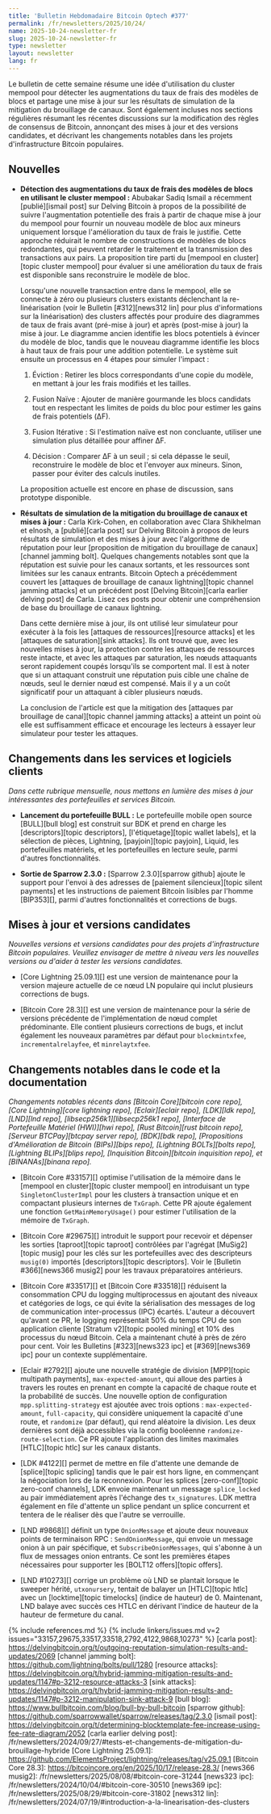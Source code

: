 ```yaml
---
title: 'Bulletin Hebdomadaire Bitcoin Optech #377'
permalink: /fr/newsletters/2025/10/24/
name: 2025-10-24-newsletter-fr
slug: 2025-10-24-newsletter-fr
type: newsletter
layout: newsletter
lang: fr
---
```

Le bulletin de cette semaine résume une idée d'utilisation du cluster mempool pour détecter les
augmentations du taux de frais des modèles de blocs et partage une mise à jour sur les résultats de
simulation de la mitigation du brouillage de canaux.
Sont également incluses nos sections régulières résumant les récentes discussions sur
la modification des règles de consensus de Bitcoin, annonçant des mises à jour et des versions candidates,
et décrivant les changements notables dans les projets d'infrastructure Bitcoin populaires.

## Nouvelles

- **Détection des augmentations du taux de frais des modèles de blocs en utilisant le cluster mempool :**
	Abubakar Sadiq Ismail a récemment [publié][ismail post] sur Delving Bitcoin à propos de
	la possibilité de suivre l'augmentation potentielle des frais à partir de chaque mise à jour du
	mempool pour fournir un nouveau modèle de bloc aux mineurs uniquement lorsque l'amélioration du taux
	de frais le justifie. Cette approche réduirait le nombre de constructions de modèles de blocs
	redondantes, qui peuvent retarder le traitement et la transmission des transactions aux pairs. La
	proposition tire parti du [mempool en cluster][topic cluster mempool] pour évaluer si une amélioration
	du taux de frais est disponible sans reconstruire le modèle de bloc.

	Lorsqu'une nouvelle transaction entre dans le mempool, elle se connecte à zéro ou plusieurs clusters
	existants déclenchant la re-linéarisation (voir le Bulletin [#312][news312 lin] pour plus
	d'informations sur la linéarisation) des clusters affectés pour produire des diagrammes de taux de
	frais avant (pré-mise à jour) et après (post-mise à jour) la mise à jour. Le diagramme ancien
	identifie les blocs potentiels à évincer du modèle de bloc, tandis que le nouveau diagramme
	identifie les blocs à haut taux de frais pour une addition potentielle. Le système suit ensuite un
	processus en 4 étapes pour simuler l'impact :

	1. Éviction : Retirer les blocs correspondants d'une copie du modèle, en mettant à jour les frais
		 modifiés et les tailles.

	2. Fusion Naïve : Ajouter de manière gourmande les blocs candidats tout en respectant les limites de
	   poids du bloc pour estimer les gains de frais potentiels (ΔF).

	3. Fusion Itérative : Si l'estimation naïve est non concluante, utiliser une simulation plus
	   détaillée pour affiner ΔF.

	4. Décision : Comparer ΔF à un seuil ; si cela dépasse le seuil, reconstruire le modèle de bloc et
	   l'envoyer aux mineurs. Sinon, passer pour éviter des calculs inutiles.

	La proposition actuelle est encore en phase de discussion, sans prototype disponible.

- **Résultats de simulation de la mitigation du brouillage de canaux et mises à jour :** Carla
	Kirk-Cohen, en collaboration avec Clara Shikhelman et elnosh, a [publié][carla post] sur Delving
	Bitcoin à propos de leurs résultats de simulation et des mises à jour avec l'algorithme de
	réputation pour leur [proposition de mitigation du brouillage de canaux][channel jamming bolt].
	Quelques changements notables sont que la réputation est suivie pour les canaux sortants, et les
	ressources sont limitées sur les canaux entrants. Bitcoin Optech a précédemment couvert les
	[attaques de brouillage de canaux lightning][topic channel jamming attacks] et un précédent post
	[Delving Bitcoin][carla earlier delving post] de Carla. Lisez ces posts pour obtenir une
	compréhension de base du brouillage de canaux lightning.

	Dans cette dernière mise à jour, ils ont utilisé leur simulateur pour exécuter à la fois les
	[attaques de ressources][resource attacks] et les [attaques de saturation][sink attacks]. Ils ont trouvé
	que, avec les nouvelles mises à jour, la protection contre les attaques de ressources reste intacte,
	et avec les attaques par saturation, les nœuds attaquants seront rapidement coupés lorsqu'ils se
	comportent mal. Il est à noter que si un attaquant construit une réputation puis cible une chaîne de
	nœuds, seul le dernier nœud est compensé. Mais il y a un coût significatif pour un attaquant à
	cibler plusieurs nœuds.

	La conclusion de l'article est que la mitigation des [attaques par brouillage de canal][topic
	channel jamming attacks] a atteint un point où elle est suffisamment efficace et encourage les
	lecteurs à essayer leur simulateur pour tester les attaques.

## Changements dans les services et logiciels clients

*Dans cette rubrique mensuelle, nous mettons en lumière des mises à jour intéressantes des
portefeuilles et services Bitcoin.*

- **Lancement du portefeuille BULL :**
	Le portefeuille mobile open source [BULL][bull blog] est construit sur BDK et prend en charge les
	[descriptors][topic descriptors], [l'étiquetage][topic wallet labels], et la sélection de pièces,
	Lightning, [payjoin][topic payjoin], Liquid, les portefeuilles matériels, et les portefeuilles en
	lecture seule, parmi d'autres fonctionnalités.

- **Sortie de Sparrow 2.3.0 :**
	[Sparrow 2.3.0][sparrow github] ajoute le support pour l'envoi à des adresses de [paiement
	silencieux][topic silent payments] et les instructions de paiement Bitcoin lisibles par l'homme
	[BIP353][], parmi d'autres fonctionnalités et corrections de bugs.

## Mises à jour et versions candidates

_Nouvelles versions et versions candidates pour des projets d'infrastructure Bitcoin populaires.
Veuillez envisager de mettre à niveau vers les nouvelles versions ou d'aider à tester les versions candidates._

- [Core Lightning 25.09.1][] est une version de maintenance pour la version majeure actuelle de ce
	nœud LN populaire qui inclut plusieurs corrections de bugs.

- [Bitcoin Core 28.3][] est une version de maintenance pour la série de versions précédente de
	l'implémentation de nœud complet prédominante. Elle contient plusieurs corrections de bugs, et
	inclut également les nouveaux paramètres par défaut pour `blockmintxfee`, `incrementalrelayfee`, et
	`minrelaytxfee`.

## Changements notables dans le code et la documentation

_Changements notables récents dans [Bitcoin Core][bitcoin core repo], [Core Lightning][core
lightning repo], [Eclair][eclair repo], [LDK][ldk repo], [LND][lnd repo],
[libsecp256k1][libsecp256k1 repo], [Interface de Portefeuille Matériel (HWI)][hwi repo], [Rust
Bitcoin][rust bitcoin repo], [Serveur BTCPay][btcpay server repo], [BDK][bdk repo], [Propositions
d'Amélioration de Bitcoin (BIPs)][bips repo], [Lightning BOLTs][bolts repo], [Lightning BLIPs][blips
repo], [Inquisition Bitcoin][bitcoin inquisition repo], et [BINANAs][binana repo]._

- [Bitcoin Core #33157][] optimise l'utilisation de la mémoire dans le [mempool en cluster][topic cluster
	mempool] en introduisant un type `SingletonClusterImpl` pour les clusters à transaction unique et en
	compactant plusieurs internes de `TxGraph`. Cette PR ajoute également une fonction
	`GetMainMemoryUsage()` pour estimer l'utilisation de la mémoire de `TxGraph`.

- [Bitcoin Core #29675][] introduit le support pour recevoir et dépenser les sorties [taproot][topic
	taproot] contrôlées par l'agrégat [MuSig2][topic musig] pour les clés sur les portefeuilles avec
	des descripteurs `musig(0)` importés [descriptors][topic descriptors].
	Voir le [Bulletin #366][news366 musig2] pour les travaux préparatoires antérieurs.

- [Bitcoin Core #33517][] et [Bitcoin Core #33518][] réduisent la consommation CPU du logging
	multiprocessus en ajoutant des niveaux et catégories de logs, ce qui évite la sérialisation des
	messages de log de communication inter-processus (IPC) écartés. L'auteur a découvert qu'avant ce PR,
	le logging représentait 50% du temps CPU de son application cliente [Stratum v2][topic pooled
	mining] et 10% des processus du nœud Bitcoin. Cela a maintenant chuté à près de zéro pour cent. Voir
	les Bulletins [#323][news323 ipc] et [#369][news369 ipc] pour un contexte supplémentaire.

- [Eclair #2792][] ajoute une nouvelle stratégie de division [MPP][topic multipath payments],
	`max-expected-amount`, qui alloue des parties à travers les routes en prenant en compte la capacité
	de chaque route et la probabilité de succès. Une nouvelle option de configuration
	`mpp.splitting-strategy` est ajoutée avec trois options : `max-expected-amount`, `full-capacity`,
	qui considère uniquement la capacité d'une route, et `randomize` (par défaut), qui rend aléatoire la
	division. Les deux dernières sont déjà accessibles via la config booléenne
	`randomize-route-selection`. Ce PR ajoute l'application des limites maximales [HTLC][topic htlc] sur
	les canaux distants.

- [LDK #4122][] permet de mettre en file d'attente une demande de [splice][topic splicing] tandis
	que le pair est hors ligne, en commençant la négociation lors de la reconnexion. Pour les splices
	[zero-conf][topic zero-conf channels], LDK envoie maintenant un message `splice_locked` au pair
	immédiatement après l'échange des `tx_signatures`. LDK mettra également en file d'attente un splice
	pendant un splice concurrent et tentera de le réaliser dès que l'autre se verrouille.

- [LND #9868][] définit un type `OnionMessage` et ajoute deux nouveaux points de terminaison RPC :
	`SendOnionMessage`, qui envoie un message onion à un pair spécifique, et `SubscribeOnionMessages`,
	qui s'abonne à un flux de messages onion entrants. Ce sont les premières étapes nécessaires pour
	supporter les [BOLT12 offers][topic offers].

- [LND #10273][] corrige un problème où LND se plantait lorsque le sweeper hérité, `utxonursery`,
	tentait de balayer un [HTLC][topic htlc] avec un [locktime][topic timelocks] (indice de hauteur) de
	0. Maintenant, LND balaye avec succès ces HTLC en dérivant l'indice de hauteur de la hauteur de
	fermeture du canal.

{% include references.md %}
{% include linkers/issues.md v=2 issues="33157,29675,33517,33518,2792,4122,9868,10273" %}
[carla post]: https://delvingbitcoin.org/t/outgoing-reputation-simulation-results-and-updates/2069
[channel jamming bolt]: https://github.com/lightning/bolts/pull/1280
[resource attacks]: https://delvingbitcoin.org/t/hybrid-jamming-mitigation-results-and-updates/1147#p-3212-resource-attacks-3
[sink attacks]: https://delvingbitcoin.org/t/hybrid-jamming-mitigation-results-and-updates/1147#p-3212-manipulation-sink-attack-9
[bull blog]: https://www.bullbitcoin.com/blog/bull-by-bull-bitcoin
[sparrow github]: https://github.com/sparrowwallet/sparrow/releases/tag/2.3.0
[ismail post]: https://delvingbitcoin.org/t/determining-blocktemplate-fee-increase-using-fee-rate-diagram/2052
[carla earlier delving post]: /fr/newsletters/2024/09/27/#tests-et-changements-de-mitigation-du-brouillage-hybride
[Core Lightning 25.09.1]: https://github.com/ElementsProject/lightning/releases/tag/v25.09.1
[Bitcoin Core 28.3]: https://bitcoincore.org/en/2025/10/17/release-28.3/
[news366 musig2]: /fr/newsletters/2025/08/08/#bitcoin-core-31244
[news323 ipc]: /fr/newsletters/2024/10/04/#bitcoin-core-30510
[news369 ipc]: /fr/newsletters/2025/08/29/#bitcoin-core-31802
[news312 lin]: /fr/newsletters/2024/07/19/#introduction-a-la-linearisation-des-clusters